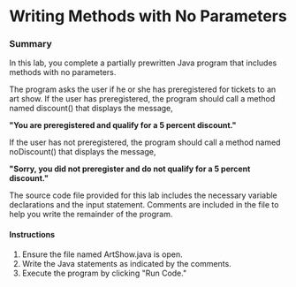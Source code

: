 # Writing Methods with No Parameters

### Summary
In this lab, you complete a partially prewritten Java program that includes methods with no parameters.

The program asks the user if he or she has preregistered for tickets to an art show. 
If the user has preregistered, the program should call a method named discount() that displays the message, 

**"You are preregistered and qualify for a 5 percent discount."**

If the user has not preregistered, the program should call a method named noDiscount() that displays the message, 

**"Sorry, you did not preregister and do not qualify for a 5 percent discount."**

The source code file provided for this lab includes the necessary variable declarations and the input statement. 
Comments are included in the file to help you write the remainder of the program.

#### Instructions
1. Ensure the file named ArtShow.java is open.
2. Write the Java statements as indicated by the comments.
3. Execute the program by clicking "Run Code."